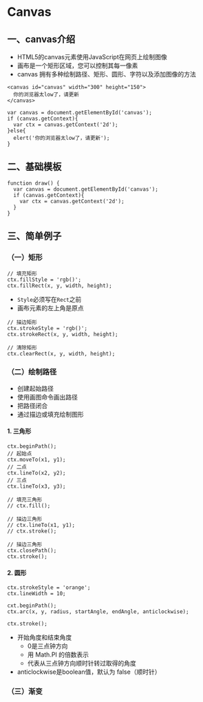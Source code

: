 # Canvas
## 一、canvas介绍
+ HTML5的canvas元素使用JavaScript在网页上绘制图像
+ 画布是一个矩形区域，您可以控制其每一像素
+ canvas 拥有多种绘制路径、矩形、圆形、字符以及添加图像的方法
```
<canvas id="canvas" width="300" height="150">
  你的浏览器太low了，请更新
</canvas>
```
```
var canvas = document.getElementById('canvas');
if (canvas.getContext){
  var ctx = canvas.getContext('2d');
}else{
  elert('你的浏览器太low了，请更新');
}
```
## 二、基础模板
```
function draw() {
  var canvas = document.getElementById('canvas');
  if (canvas.getContext){
    var ctx = canvas.getContext('2d');
  }
}
```
## 三、简单例子
### （一）矩形
```
// 填充矩形
ctx.fillStyle = 'rgb()';
ctx.fillRect(x, y, width, height);
```
+ `Style`必须写在`Rect`之前
+ 画布元素的左上角是原点

```
// 描边矩形
ctx.strokeStyle = 'rgb()';
ctx.strokeRect(x, y, width, height);
```
```
// 清除矩形
ctx.clearRect(x, y, width, height);
```
### （二）绘制路径
+ 创建起始路径
+ 使用画图命令画出路径
+ 把路径闭合
+ 通过描边或填充绘制图形
#### 1. 三角形
```
ctx.beginPath();
// 起始点
ctx.moveTo(x1, y1);
// 二点
ctx.lineTo(x2, y2);
// 三点
ctx.lineTo(x3, y3);

// 填充三角形
// ctx.fill();

// 描边三角形
// ctx.lineTo(x1, y1);
// ctx.stroke();

// 描边三角形
ctx.closePath();
ctx.stroke();
```

#### 2. 圆形
```
ctx.strokeStyle = 'orange';
ctx.lineWidth = 10;

cxt.beginPath();
ctx.arc(x, y, radius, startAngle, endAngle, anticlockwise);

ctx.stroke();
```
+ 开始角度和结束角度
  - 0是三点钟方向
  - 用 Math.PI 的倍数表示
  - 代表从三点钟方向顺时针转过取得的角度
+ anticlockwise是boolean值，默认为 false（顺时针）

### （三）渐变
